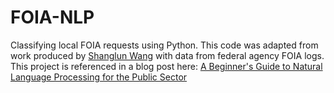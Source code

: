 # FOIA-NLP
Classifying local FOIA requests using Python. This code was adapted from work produced by [Shanglun Wang](https://www.toptal.com/resume/shanglun-sean-wang) with data from federal agency FOIA logs. This project is referenced in a blog post here: [A Beginner's Guide to Natural Language Processing for the Public Sector](https://medium.com/@wiljnich/a-beginners-guide-to-natural-language-processing-for-the-public-sector-1d45e8e18d7a?source=friends_link&sk=3086f2a57161bd85b19f7bf6d71deda3)
